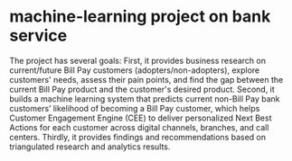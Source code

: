 # machine-learning project on bank service
The project has several goals:
First, it provides business research on current/future Bill Pay customers (adopters/non-adopters), explore customers' needs, assess their pain points, and find the gap between the current Bill Pay product and the customer's desired product.
Second, it builds a machine learning system that predicts current non-Bill Pay bank customers’ likelihood of becoming a Bill Pay customer, which helps Customer Engagement Engine (CEE) to deliver personalized Next Best Actions for each customer across digital channels, branches, and call centers.
Thirdly, it provides findings and recommendations based on triangulated research and analytics results.
